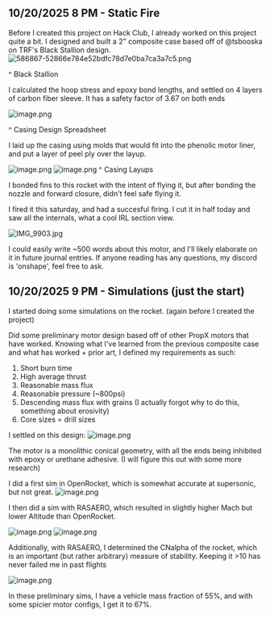 <!--
  ===================    !!READ THIS NOTICE!!   ====================
  DO NOT edit this file manually. Your changes WILL BE OVERWRITTEN!
  This journal is auto generated and updated by Hack Club Blueprint.
  To edit this file, please edit your journal entries on Blueprint.
  ==================================================================
-->

## 10/20/2025 8 PM - Static Fire  

Before I created this project on Hack Club, I already worked on this project quite a bit. I designed and built a 2" composite case based off of @tsbooska on TRF's Black Stallion design. ![586867-52866e784e52bdfc78d7e0ba7ca3a7c5.png](https://blueprint.hackclub.com/user-attachments/blobs/proxy/eyJfcmFpbHMiOnsiZGF0YSI6MzkyNiwicHVyIjoiYmxvYl9pZCJ9fQ==--43c4a77de9916b7c7cbf338fccdf45cd0e2386ba/586867-52866e784e52bdfc78d7e0ba7ca3a7c5.png)

^ Black Stallion

I calculated the hoop stress and epoxy bond lengths, and settled on 4 layers of carbon fiber sleeve. It has a safety factor of 3.67 on both ends

![image.png](https://blueprint.hackclub.com/user-attachments/blobs/proxy/eyJfcmFpbHMiOnsiZGF0YSI6MzkyNywicHVyIjoiYmxvYl9pZCJ9fQ==--5e426cc439e183b8601f39cfba9336a9e183561b/image.png)

^ Casing Design Spreadsheet

I laid up the casing using molds that would fit into the phenolic motor liner, and put a layer of peel ply over the layup.

![image.png](https://blueprint.hackclub.com/user-attachments/blobs/proxy/eyJfcmFpbHMiOnsiZGF0YSI6MzkyOCwicHVyIjoiYmxvYl9pZCJ9fQ==--3db4ac4ef1a26ee1207c3ab096a8bbdac31d123f/image.png)
![image.png](https://blueprint.hackclub.com/user-attachments/blobs/proxy/eyJfcmFpbHMiOnsiZGF0YSI6MzkyOSwicHVyIjoiYmxvYl9pZCJ9fQ==--afc95abaab30b861c46eae3ea5ccfd21f0d00b1c/image.png)
^ Casing Layups

I bonded fins to this rocket with the intent of flying it, but after bonding the nozzle and forward closure, didn't feel safe flying it. 

I fired it this saturday, and had a succesful firing. I cut it in half today and saw all the internals, what a cool IRL section view. 

![IMG_9903.jpg](https://blueprint.hackclub.com/user-attachments/blobs/proxy/eyJfcmFpbHMiOnsiZGF0YSI6MzkzMCwicHVyIjoiYmxvYl9pZCJ9fQ==--f22025fbad52227dbbcfb3ac63089f16bbc5640a/IMG_9903.jpg)

I could easily write ~500 words about this motor, and I'll likely elaborate on it in future journal entries. If anyone reading has any questions, my discord is 'onshape', feel free to ask.
  

## 10/20/2025 9 PM - Simulations (just the start)  

I started doing some simulations on the rocket. (again before I created the project)

Did some preliminary motor design based off of other PropX motors that have worked. Knowing what I've learned from the previous composite case and what has worked + prior art, I defined my requirements as such:

1. Short burn time
2. High average thrust 
3. Reasonable mass flux
4. Reasonable pressure (~800psi)
5. Descending mass flux with grains (I actually forgot why to do this, something about erosivity)
6. Core sizes = drill sizes

I settled on this design:
![image.png](https://blueprint.hackclub.com/user-attachments/blobs/proxy/eyJfcmFpbHMiOnsiZGF0YSI6Mzk0MSwicHVyIjoiYmxvYl9pZCJ9fQ==--6008161d76f39fbbac79f1dc2af9f0e07958e226/image.png)

The motor is a monolithic conical geometry, with all the ends being inhibited with epoxy or urethane adhesive. (I will figure this out with some more research)

I did a first sim in OpenRocket, which is somewhat accurate at supersonic, but not great.
![image.png](https://blueprint.hackclub.com/user-attachments/blobs/proxy/eyJfcmFpbHMiOnsiZGF0YSI6Mzk1MSwicHVyIjoiYmxvYl9pZCJ9fQ==--abda7cda70dffb2a1ad934c5011d4f69e2e1670a/image.png)

I then did a sim with RASAERO, which resulted in slightly higher Mach but lower Altitude than OpenRocket. 

![image.png](https://blueprint.hackclub.com/user-attachments/blobs/proxy/eyJfcmFpbHMiOnsiZGF0YSI6Mzk1MywicHVyIjoiYmxvYl9pZCJ9fQ==--4b10ec7ff73bda7d0b7ee9d8a7e5bfdabe2cde76/image.png)
![image.png](https://blueprint.hackclub.com/user-attachments/blobs/proxy/eyJfcmFpbHMiOnsiZGF0YSI6Mzk1NCwicHVyIjoiYmxvYl9pZCJ9fQ==--e69436b7ab18d45307a6769f7d449d54109ed37f/image.png)

Additionally, with RASAERO, I determined the CNalpha of the rocket, which is an important (but rather arbitrary) measure of stability. Keeping it >10 has never failed me in past flights

![image.png](https://blueprint.hackclub.com/user-attachments/blobs/proxy/eyJfcmFpbHMiOnsiZGF0YSI6Mzk1NSwicHVyIjoiYmxvYl9pZCJ9fQ==--49c68881611dcd0871fc3914f335dd2d207edd28/image.png)

In these preliminary sims, I have a vehicle mass fraction of 55%, and with some spicier motor configs, I get it to 67%. 


  

